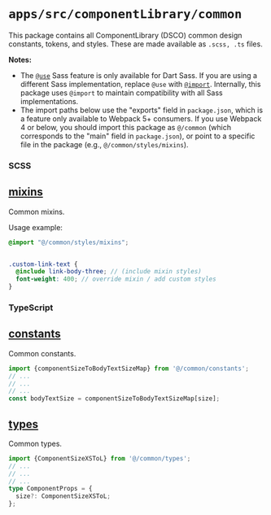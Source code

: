# `apps/src/componentLibrary/common`

This package contains all ComponentLibrary (DSCO) common design constants, tokens, and styles. These are made available as `.scss, .ts` files.

**Notes:**

- The [`@use`](https://sass-lang.com/documentation/at-rules/use) Sass feature is only available for Dart Sass. If you are using a different Sass implementation, replace `@use` with [`@import`](https://sass-lang.com/documentation/at-rules/import). Internally, this package uses `@import` to maintain compatibility with all Sass implementations.
- The import paths below use the "exports" field in `package.json`, which is a feature only available to Webpack 5+ consumers. If you use Webpack 4 or below, you should import this package as `@/common` (which corresponds to the "main" field in `package.json`), or point to a specific file in the package (e.g., `@/common/styles/mixins`).



### SCSS

## [mixins](styles/mixins.scss)

Common mixins.

Usage example:

```scss
@import "@/common/styles/mixins";


.custom-link-text {
  @include link-body-three; // (include mixin styles)
  font-weight: 400; // override mixin / add custom styles
}
```
### TypeScript

## [constants](constants.ts)
Common constants.

```ts 
import {componentSizeToBodyTextSizeMap} from '@/common/constants';
// ...
// ...
// ...
const bodyTextSize = componentSizeToBodyTextSizeMap[size];
```

## [types](types.ts)

Common types.


```ts 
import {ComponentSizeXSToL} from '@/common/types';
// ...
// ...
// ...
type ComponentProps = {
  size?: ComponentSizeXSToL;
};
```